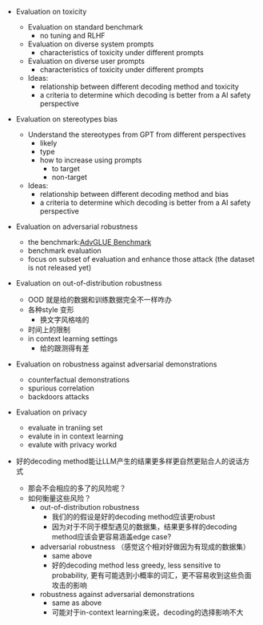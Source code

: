 - Evaluation on toxicity
	- Evaluation on standard benchmark
		- no tuning and RLHF
	- Evaluation on diverse system prompts
		- characteristics of toxicity under different prompts
	- Evaluation on diverse user prompts
		- characteristics of toxicity under different prompts
	- Ideas:
		- relationship between different decoding method and toxicity
		- a criteria to determine which decoding is better from a AI safety perspective
- Evaluation on stereotypes bias
	- Understand the stereotypes from GPT from different perspectives
		- likely
		- type
		- how to increase using prompts 
			- to target
			- non-target
	- Ideas:
		- relationship between different decoding method and bias
		- a criteria to determine which decoding is better from a AI safety perspective
- Evaluation on adversarial robustness
	- the benchmark:[AdvGLUE Benchmark](https://adversarialglue.github.io/)
	- benchmark evaluation
	- focus on subset of evaluation and enhance those attack (the dataset is not released yet)
- Evaluation on out-of-distribution robustness
	- OOD 就是给的数据和训练数据完全不一样咋办
	- 各种style 变形
		- 换文字风格啥的
	- 时间上的限制
	- in context learning settings
		- 给的跟测得有差
- Evaluation on robustness against adversarial demonstrations
	- counterfactual demonstrations
	- spurious correlation
	- backdoors attacks
- Evaluation on privacy
	- evaluate in traniing set
	- evalute in in context learning
	- evalute with privacy workd

- 好的decoding method能让LLM产生的结果更多样更自然更贴合人的说话方式
	- 那会不会相应的多了的风险呢？
	- 如何衡量这些风险？
		- out-of-distribution robustness
			- 我们的的假设是好的decoding method应该更robust
			- 因为对于不同于模型遇见的数据集，结果更多样的decoding method应该会更容易涵盖edge case?
		- adversarial robustness （感觉这个相对好做因为有现成的数据集）
			- same above
			- 好的decoding method less greedy, less sensitive to probability, 更有可能选到小概率的词汇，更不容易收到这些负面攻击的影响
		- robustness against adversarial demonstrations
			- same as above
			- 可能对于in-context learning来说，decoding的选择影响不大